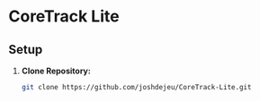 # CoreTrack Lite

## Setup
1. **Clone Repository:**
   ```bash
   git clone https://github.com/joshdejeu/CoreTrack-Lite.git
